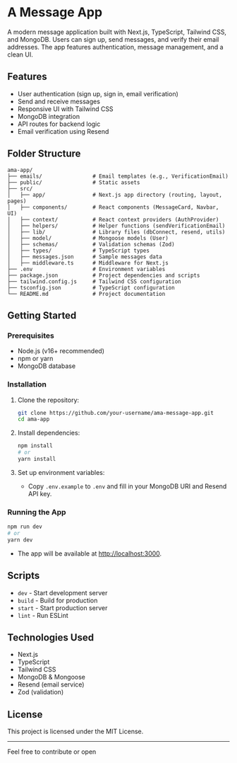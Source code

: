 
# A Message App

A modern  message application built with Next.js, TypeScript, Tailwind CSS, and MongoDB. Users can sign up, send messages, and verify their email addresses. The app features authentication, message management, and a clean UI.

## Features

- User authentication (sign up, sign in, email verification)
- Send and receive messages
- Responsive UI with Tailwind CSS
- MongoDB integration
- API routes for backend logic
- Email verification using Resend

## Folder Structure

```
ama-app/
├── emails/                # Email templates (e.g., VerificationEmail)
├── public/                # Static assets
├── src/
│   ├── app/               # Next.js app directory (routing, layout, pages)
│   ├── components/        # React components (MessageCard, Navbar, UI)
│   ├── context/           # React context providers (AuthProvider)
│   ├── helpers/           # Helper functions (sendVerificationEmail)
│   ├── lib/               # Library files (dbConnect, resend, utils)
│   ├── model/             # Mongoose models (User)
│   ├── schemas/           # Validation schemas (Zod)
│   ├── types/             # TypeScript types
│   ├── messages.json      # Sample messages data
│   ├── middleware.ts      # Middleware for Next.js
├── .env                   # Environment variables
├── package.json           # Project dependencies and scripts
├── tailwind.config.js     # Tailwind CSS configuration
├── tsconfig.json          # TypeScript configuration
└── README.md              # Project documentation
```

## Getting Started

### Prerequisites

- Node.js (v16+ recommended)
- npm or yarn
- MongoDB database

### Installation

1. Clone the repository:
    ```sh
    git clone https://github.com/your-username/ama-message-app.git
    cd ama-app
    ```

2. Install dependencies:
    ```sh
    npm install
    # or
    yarn install
    ```

3. Set up environment variables:
    - Copy `.env.example` to `.env` and fill in your MongoDB URI and Resend API key.

### Running the App

```sh
npm run dev
# or
yarn dev
```

- The app will be available at [http://localhost:3000](http://localhost:3000).

## Scripts

- `dev` - Start development server
- `build` - Build for production
- `start` - Start production server
- `lint` - Run ESLint

## Technologies Used

- Next.js
- TypeScript
- Tailwind CSS
- MongoDB & Mongoose
- Resend (email service)
- Zod (validation)

## License

This project is licensed under the MIT License.

---

Feel free to contribute or open
